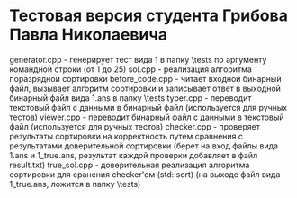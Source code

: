 # Тестовая версия студента Грибова Павла Николаевича

generator.cpp - генерирует тест вида 1 в папку \tests по аргументу командной строки (от 1 до 25)
sol.cpp - реализация алгоритма поразрядной сортировки
before_code.cpp - читает входной бинарный файл, вызывает алгоритм сортировки и записывает ответ в выходной бинарный файл вида 1.ans в папку \tests
typer.cpp - переводит текстовый файл с данными в бинарный файл (используется для ручных тестов)
viewer.cpp - переводит бинарный файл с данными в текстовый файл (используется для ручных тестов)
checker.cpp - проверяет результаты сортировки на корректность путем сравнения с результатами доверительной сортировки (берет на вход файлы вида 1.ans и 1_true.ans, результат каждой проверки добавляет в файл result.txt)
true_sol.cpp - доверительная реализация алгоритма сортировки для сранения checker'ом (std::sort) (на выходе файл вида 1_true.ans, ложится в папку \tests)